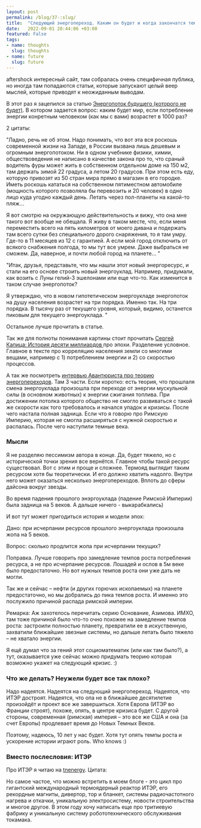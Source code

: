 ```yaml
---
layout: post
permalink: /blog/37-:slug/
title:  "Следующий энергопереход. Каким он будет и когда закончатся темные века?"
date:   2022-09-01 20:44:06 +03:00
featured: False
tags: 
- name: thoughts
  slug: thoughts
- name: future
  slug: future
---
```


aftershock интересный сайт, там собралась очень специфичная публика, но иногда там попадаются статьи, которые запускают целый веер мыслей, которые приводят к неожиданным выводам.

В этот раз я зацепился за статью [Энергопоток будущего (которого не будет)](https://aftershock.news/?q=node/1147571). В котором задается вопрос: каким будет мир, если потребление энергии конретным человеком (как мы с вами) возрастет в 1000 раз?

2 цитаты: 

"Ладно, речь не об этом. Надо понимать, что вот эта вся роскошь современной жизни на Западе, в России вызвана лишь дешевым и огромным энергопотоком. Ни в одном учебнике физики, химии, обществоведения не написано в качестве закона про то, что сраный водитель фуры может жить в собственном отдельном доме на 150 м2, там держать зимой 22 градуса, а летом 20 градусов. При этом есть еду, которую привозят из 50 стран мира прямо в магазин в его городке. Иметь роскошь кататься на собственном пятиместном автомобиле (мощность которого позволяла бы перевозить и 20 человек) в одно лицо куда угодно каждый день. Летать через пол-планеты на какой-то пляж… <!--more-->

Я вот смотрю на окружающую действительность и вижу, что она мне такого вот вообще не обещала. Я живу в таком месте, что, если меня переместить всего на пять километров от моего дивана и подержать там всего сутки без специального дорого снаряжения, то я там умру. Где-то в 11 месяцев из 12 с гарантией.  А если мой город отключить от всякого снабжения  полгода, то мы тут все умрем. Даже выбраться не сможем. Да, наверное, и почти любой город на планете… "

"Итак, друзья, представьте, что мы нашли этот новый энергоресурс, и стали на его основе строить новый энергоуклад. Например, придумали, как возить с Луны гелий-3 эшелонами или еще что-то. Как изменится в таком случае энергопоток?

Я утверждаю, что в новом гипотетическом энергоукладе энергопоток на душу населения возрастет на три порядка. Именно так. На три порядка. В тысячу раз от текущего уровня, который, видимо, останется пиковым для текущего энергоуклада. "

Остальное лучше прочитать в статье. 

Так же для полноты понимания картины стоит прочитать [Сергей Капица: История десяти миллиардов
](https://snob.ru/selected/entry/49621/) про эпохи. Разделение условное. Главное в тексте про корреляцию населения земли со многими вещами, например с 1) потреблением энергии и 2) со скоростью процессов. 

А так же посмотреть [интервью Авантюриста про теорию энергопереходов](https://youtu.be/ydSoWXRUt-o). Там 3 части.
Если коротко: есть теория, что прошлаля смена энергоуклада произошла при переходе от энергии мускульной силы (в основном животных) к энергии сжигания топлива. При достижении потолка которого общество не смогло развиваться с такой же скорости как того требовалось и начался упадок и кризисы. После чего настала полная задница. Если что я говорю про Римскую Империю, которая не смогла расширяться с нужной скоростью и распалась. После чего наступили темные века.

### Мысли

Я не разделяю пессимизм автора в конце. Да, будет тяжело, но с исторической точки зрения все вернётся. Главное чтобы такой ресурс существовал. Вот с этим и проще и сложнее. Термояд выглядит таким ресурсом хотя бы теоретически. И его должно хватить надолго. Внутри него может оказаться несколько энергопереходов. Вплоть до сферы дайсона вокруг звезды.

Во время падения прошлого энэргоуклада (падение Римской Империи) была задница на 5 веков. А дальше ничего - выкарабкались)

И вот тут может пригодиться история и модели эпох:

Дано: при исчерпании ресурсов прошлого энергоуклада произошла жопа на 5 веков.

Вопрос: сколько продлится жопа при исчерпании текущих?

Поправка. Лучше говорить про замедление темпов роста потребления ресурса, а не про исчерпание ресурсов. Лошадей и ослов в 5м веке было предостаточно. Но вот нужных темпов роста они уже дать не могли. 

Так же и сейчас – нефти (и других горючих ископаемых) на планете предостаточно, но мы добрались до пика темпов роста. И именно это послужило причиной распада римской империи.

Ремарка: Аж захотелось перечитать серию  Основание, Азимова. ИМХО, там тоже причиной было что-то очно похожее на замедление темпов роста: застроили полностью планету, превратили ее в искуственную, захватили ближайшие звезные системы, но дальше летать было тяжело – не хватало энергии. 

Я ещё думал что за гений этот социоматематик (или как там было?), а тут, оказывается уже сейчас можно придумать теорию которая возможно укажет на следующий кризис. :)

### Что же делать? Неужели будет все так плохо?

Надо надеятся. Надеятся на следующий энергопереход. Надеятся, что ИТЭР достроят. Надеятся, что опа не в ближайшее десятилетие произойдёт и проект все же завершиться. Хотя Европа (ИТЭР во Франции строят), похоже, опять, в центре кризиса будет. С другой стороны, современная (римская) империя – это все же США и она (за счет Европы) продлевает время до Новых Темных Веков. 

Поэтому, надеюсь, 10 лет у нас будет. Хотя тут опять темпы роста и ускорение истории играют роль. Who knows :)

### Вместо послесловия: ИТЭР

Про ИТЭР я читаю на [tnenergy](http://tnenergy.livejournal.com/tag/%D0%98%D0%A2%D0%AD%D0%A0). Цитата:

Но самое частое, что можно встретить в моем блоге - это цикл про гигантский международный термоядерный реактор ИТЭР, его рекордные магниты, дивертор, тор и бланкет, системы радиочастотного нагрева и откачки, уникальную электросистему, новости строительства и многое другое.  В этом году хочу написать еще про тритиевую фабрику и уникальную систему робототехнического обслуживания токамака.